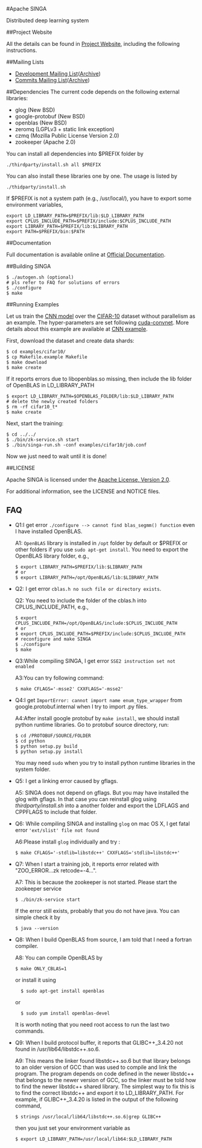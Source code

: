 #Apache SINGA

Distributed deep learning system

##Project Website

All the details can be found in [Project Website](http://singa.incubator.apache.org), including the following instructions.

##Mailing Lists

* [Development Mailing List](mailto:dev-subscribe@singa.incubator.apache.org)([Archive](http://mail-archives.apache.org/mod_mbox/singa-dev/))
* [Commits Mailing List](mailto:commits-subscribe@singa.incubator.apache.org)([Archive](http://mail-archives.apache.org/mod_mbox/singa-commits/))

##Dependencies
The current code depends on the following external libraries:

  * glog (New BSD)
  * google-protobuf (New BSD)
  * openblas (New BSD)
  * zeromq (LGPLv3 + static link exception)
  * czmq (Mozilla Public License Version 2.0)
  * zookeeper (Apache 2.0)

You can install all dependencies into $PREFIX folder by

    ./thirdparty/install.sh all $PREFIX

You can also install these libraries one by one. The usage is listed by

    ./thidparty/install.sh

If $PREFIX is not a system path (e.g., /usr/local/), you have to export some
environment variables,

    export LD_LIBRARY_PATH=$PREFIX/lib:$LD_LIBRARY_PATH
    export CPLUS_INCLUDE_PATH=$PREFIX/include:$CPLUS_INCLUDE_PATH
    export LIBRARY_PATH=$PREFIX/lib:$LIBRARY_PATH
    export PATH=$PREFIX/bin:$PATH

##Documentation

Full documentation is available online at [Official Documentation](https://singa.incubator.apache.org/docs/overview.html#).

##Building SINGA

    $ ./autogen.sh (optional)
    # pls refer to FAQ for solutions of errors
    $ ./configure
    $ make

##Running Examples

Let us train the [CNN model](http://papers.nips.cc/paper/4824-imagenet-classification-with-deep-convolutional-neural-networks) over the
[CIFAR-10](http://www.cs.toronto.edu/~kriz/cifar.html) dataset without parallelism as an example. The hyper-parameters
are set following [cuda-convnet](https://code.google.com/p/cuda-convnet/). More details about this example are available
at [CNN example](http://singa.incubator.apache.org/docs/cnn).

First, download the dataset and create data shards:

    $ cd examples/cifar10/
    $ cp Makefile.example Makefile
    $ make download
    $ make create

If it reports errors due to libopenblas.so missing, then include the
lib folder of OpenBLAS in LD_LIBRARY_PATH

    $ export LD_LIBRARY_PATH=$OPENBLAS_FOLDER/lib:$LD_LIBRARY_PATH
    # delete the newly created folders
    $ rm -rf cifar10_t*
    $ make create

Next, start the training:

    $ cd ../../
    $ ./bin/zk-service.sh start
    $ ./bin/singa-run.sh -conf examples/cifar10/job.conf

Now we just need to wait until it is done!

##LICENSE

Apache SINGA is licensed under the [Apache License, Version 2.0](http://www.apache.org/licenses/LICENSE-2.0).

For additional information, see the LICENSE and NOTICE files.

## FAQ

* Q1:I get error `./configure --> cannot find blas_segmm() function` even I
have installed OpenBLAS.

  A1: `OpenBLAS` library is installed in `/opt` folder by default or $PREFIX or
  other folders if you use `sudo apt-get install`.
  You need to export the OpenBLAS library folder, e.g.,

      $ export LIBRARY_PATH=$PREFIX/lib:$LIBRARY_PATH
      # or
      $ export LIBRARY_PATH=/opt/OpenBLAS/lib:$LIBRARY_PATH


* Q2: I get error `cblas.h no such file or directory exists`.

  Q2: You need to include the folder of the cblas.h into CPLUS_INCLUDE_PATH,
  e.g.,

      $ export CPLUS_INCLUDE_PATH=/opt/OpenBLAS/include:$CPLUS_INCLUDE_PATH
      # or
      $ export CPLUS_INCLUDE_PATH=$PREFIX/include:$CPLUS_INCLUDE_PATH
      # reconfigure and make SINGA
      $ ./configure
      $ make


* Q3:While compiling SINGA, I get error `SSE2 instruction set not enabled`

  A3:You can try following command:

      $ make CFLAGS='-msse2' CXXFLAGS='-msse2'


* Q4:I get `ImportError: cannot import name enum_type_wrapper` from
google.protobuf.internal when I try to import .py files.

  A4:After install google protobuf by `make install`, we should install python
  runtime libraries. Go to protobuf source directory, run:

      $ cd /PROTOBUF/SOURCE/FOLDER
      $ cd python
      $ python setup.py build
      $ python setup.py install

  You may need `sudo` when you try to install python runtime libraries in
  the system folder.


* Q5: I get a linking error caused by gflags.

  A5: SINGA does not depend on gflags. But you may have installed the glog with
  gflags. In that case you can reinstall glog using *thirdparty/install.sh* into
  a another folder and export the LDFLAGS and CPPFLAGS to include that folder.


* Q6: While compiling SINGA and installing `glog` on mac OS X, I get fatal error
`'ext/slist' file not found`

  A6:Please install `glog` individually and try :

      $ make CFLAGS='-stdlib=libstdc++' CXXFLAGS='stdlib=libstdc++'

* Q7: When I start a training job, it reports error related with "ZOO_ERROR...zk retcode=-4...".

  A7: This is because the zookeeper is not started. Please start the zookeeper service

      $ ./bin/zk-service start

  If the error still exists, probably that you do not have java. You can simple
  check it by

      $ java --version

* Q8: When I build OpenBLAS from source, I am told that I need a fortran compiler.

  A8: You can compile OpenBLAS by

      $ make ONLY_CBLAS=1

  or install it using

	    $ sudo apt-get install openblas

  or

	    $ sudo yum install openblas-devel

  It is worth noting that you need root access to run the last two commands.

* Q9: When I build protocol buffer, it reports that GLIBC++_3.4.20 not found in /usr/lib64/libstdc++.so.6.

  A9: This means the linker found libstdc++.so.6 but that library
  belongs to an older version of GCC than was used to compile and link the
  program. The program depends on code defined in
  the newer libstdc++ that belongs to the newer version of GCC, so the linker
  must be told how to find the newer libstdc++ shared library.
  The simplest way to fix this is to find the correct libstdc++ and export it to
  LD_LIBRARY_PATH. For example, if GLIBC++_3.4.20 is listed in the output of the
  following command,

      $ strings /usr/local/lib64/libstdc++.so.6|grep GLIBC++

  then you just set your environment variable as

      $ export LD_LIBRARY_PATH=/usr/local/lib64:$LD_LIBRARY_PATH
